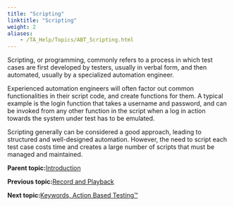 ```yaml
--- 
title: "Scripting"
linktitle: "Scripting"
weight: 2
aliases: 
    - /TA_Help/Topics/ABT_Scripting.html
---
```


Scripting, or programming, commonly refers to a process in which test cases are first developed by testers, usually in verbal form, and then automated, usually by a specialized automation engineer.

Experienced automation engineers will often factor out common functionalities in their script code, and create functions for them. A typical example is the login function that takes a username and password, and can be invoked from any other function in the script when a log in action towards the system under test has to be emulated.

Scripting generally can be considered a good approach, leading to structured and well-designed automation. However, the need to script each test case costs time and creates a large number of scripts that must be managed and maintained.

**Parent topic:**[Introduction](/TA_Help/Topics/ABT_Intro.html)

**Previous topic:**[Record and Playback](/TA_Help/Topics/ABT_record_playback.html)

**Next topic:**[Keywords, Action Based Testing™](/TA_Help/Topics/ABT_Keywords.html)

